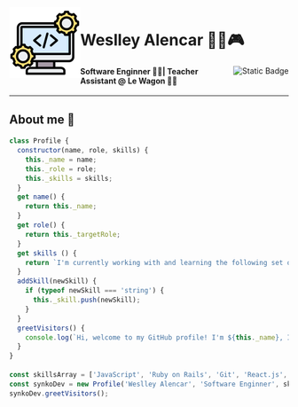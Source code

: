 <img align="left" src="software-development-icon.png" width="128px" height="128px">
<div>
  <h1>Weslley Alencar 🏳️‍🌈🎮</h1>
  <a href="https://www.linkedin.com/in/walencar/" target="_blank"><img align="right" alt="Static Badge" src="https://img.shields.io/badge/linkedin-blue?style=for-the-badge&logo=linkedin"></a>
  <h4>Software Enginner 🧑‍💻| Teacher Assistant @ Le Wagon 👨‍🏫</h4>
</div>
<hr>
<h2>About me 📰</h2>

```javascript
class Profile {
  constructor(name, role, skills) {
    this._name = name;
    this._role = role;
    this._skills = skills;
  }
  get name() {
    return this._name;
  }
  get role() {
    return this._targetRole;
  }
  get skills () {
    return `I'm currently working with and learning the following set of languages: ${this._skills.join(', ')}.`;
  }
  addSkill(newSkill) {
    if (typeof newSkill === 'string') {
      this._skill.push(newSkill);
    }
  }
  greetVisitors() {
    console.log(`Hi, welcome to my GitHub profile! I'm ${this._name}, I'm a ${this._role.toLowerCase()} and ${this.skills}`);
  }
}

const skillsArray = ['JavaScript', 'Ruby on Rails', 'Git', 'React.js', 'PostgreSQL', 'Microsoft SQL Server'];
const synkoDev = new Profile('Weslley Alencar', 'Software Enginner', skillsArray);
synkoDev.greetVisitors();
```

<!-- Leaving the lines below for future inspo :)

Here are some ideas to get you started:
- 👯 I’m looking to collaborate on ...
- 🤔 I’m looking for help with ...
- 📫 How to reach me: ...
- ⚡ Fun fact: ...
-->
